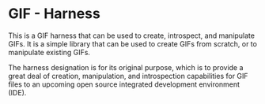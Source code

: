 # GIF - Harness

This is a GIF harness that can be used to create, introspect, and manipulate GIFs.
It is a simple library that can be used to create GIFs from scratch, or to manipulate existing GIFs.

The harness designation is for its original purpose,
which is to provide a great deal of creation, manipulation, and introspection capabilities
for GIF files to an upcoming open source integrated development environment (IDE).

